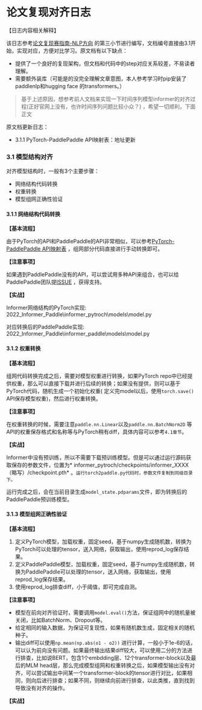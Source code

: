 # 论文复现对齐日志

【日志内容相关解释】

该日志参考[论文复现赛指南-NLP方向](https://github.com/PaddlePaddle/models/blob/release/2.3/tutorials/article-implementation/ArticleReproduction_NLP.md#1)
的第三小节进行编写，文档编号直接由3.1开始，实现对应，方便对比学习。原文档有以下缺点：

- 提供了一个良好的复现架构，但文档和代码中的step对应关系较差，不易读者理解。
- 需要额外装库（可能是的没完全理解文章意图，本人参考学习时pip安装了paddlenlp和hugging face 的transformers。）

> 基于上述原因，想参考前人文档来实现一下时间序列模型informer的对齐过程(正好官网上没有，也许时间序列问题比较小众？)
> ，希望一切顺利，下面正文

原文档更新日志：

- 3.1.1 PyTorch-PaddlePaddle API映射表：地址更新

### 3.1 模型结构对齐

对齐模型结构时，一般有3个主要步骤：

- 网络结构代码转换
- 权重转换
- 模型组网正确性验证

#### 3.1.1 网络结构代码转换

**【基本流程】**

由于PyTorch的API和PaddlePaddle的API非常相似，可以参考[PyTorch-PaddlePaddle API映射表](https://www.paddlepaddle.org.cn/documentation/docs/zh/guides/model_convert/pytorch_api_mapping_cn.html#id1)
，组网部分代码直接进行手动转换即可。

**【注意事项】**

如果遇到PaddlePaddle没有的API，可以尝试用多种API来组合，也可以给PaddlePaddle团队提[ISSUE](https://github.com/PaddlePaddle/Paddle/issues)
，获得支持。

**【实战】**

Informer网络结构的PyTorch实现: 2022_Informer_Paddle\informer_pytroch\models\model.py

对应转换后的PaddlePaddle实现: 2022_Informer_Paddle\informer_paddle\models\model.py

#### 3.1.2 权重转换

**【基本流程】**

组网代码转换完成之后，需要对模型权重进行转换，如果PyTorch
repo中已经提供权重，那么可以直接下载并进行后续的转换；如果没有提供，则可以基于PyTorch代码，随机生成一个初始化权重(
定义完model以后，使用`torch.save()` API保存模型权重)，然后进行权重转换。

**【注意事项】**

在权重转换的时候，需要注意`paddle.nn.Linear`以及`paddle.nn.BatchNorm2D`
等API的权重保存格式和名称等与PyTorch稍有diff，具体内容可以参考`4.1章节`。

**【实战】**

Informer中没有预训练，所以不需要下载预训练模型。但是可以通过运行源码获取保存的参数文件，位置为*
informer_pytroch/checkpoints/informer_XXXX（略写）/checkpoint.pth* 。`运行torch2paddle.py代码时，参数文件复制到同级目录下。`

运行完成之后，会在当前目录生成`model_state.pdparams`文件，即为转换后的PaddlePaddle预训练模型。

#### 3.1.3 模型组网正确性验证

**【基本流程】**

1. 定义PyTorch模型，加载权重，固定seed，基于numpy生成随机数，转换为PyTorch可以处理的tensor，送入网络，获取输出，使用reprod_log保存结果。
2. 定义PaddlePaddle模型，加载权重，固定seed，基于numpy生成随机数，转换为PaddlePaddle可以处理的tensor，送入网络，获取输出，使用reprod_log保存结果。
3. 使用reprod_log排查diff，小于阈值，即可完成自测。

**【注意事项】**

- 模型在前向对齐验证时，需要调用`model.eval()`方法，保证组网中的随机量被关闭，比如BatchNorm、Dropout等。
- 给定相同的输入数据，为保证可复现性，如果有随机数生成，固定相关的随机种子。
- 输出diff可以使用`np.mean(np.abs(o1 - o2))`
  进行计算，一般小于1e-6的话，可以认为前向没有问题。如果最终输出结果diff较大，可以使用二分的方法进行排查，比如说BERT，包含1个embdding层、12个transformer-block以及最后的MLM
  head层，那么完成模型组网和权重转换之后，如果模型输出没有对齐，可以尝试输出中间某一个transformer-block的tensor进行对比，如果相同，则向后进行排查；如果不同，则继续向前进行排查，以此类推，直到找到导致没有对齐的操作。

**【实战】**

